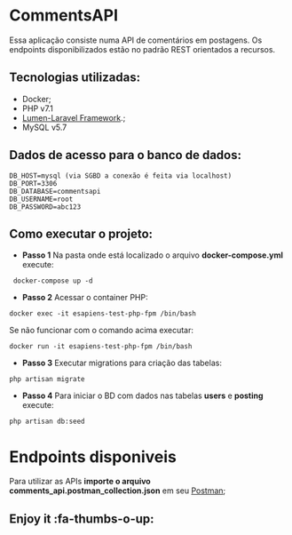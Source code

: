 # CommentsAPI

Essa aplicação consiste numa API de comentários em postagens. Os endpoints disponibilizados estão no padrão REST orientados a recursos.

## Tecnologias utilizadas:
* Docker;
* PHP v7.1
* [Lumen-Laravel Framework](https://lumen.laravel.com).;
* MySQL v5.7

## Dados de acesso para o banco de dados:
```
DB_HOST=mysql (via SGBD a conexão é feita via localhost)
DB_PORT=3306
DB_DATABASE=commentsapi
DB_USERNAME=root
DB_PASSWORD=abc123
```

## Como executar o projeto:
* **Passo 1**
Na pasta onde está localizado o arquivo **docker-compose.yml** execute:
```
 docker-compose up -d
```

* **Passo 2**
Acessar o container PHP:
```
docker exec -it esapiens-test-php-fpm /bin/bash
```
Se não funcionar com o comando acima executar:
```
docker run -it esapiens-test-php-fpm /bin/bash
```

* **Passo 3**
Executar migrations para criação das tabelas:
```
php artisan migrate
```

* **Passo 4**
Para iniciar o BD com dados nas tabelas  **users** e **posting** execute:
```
php artisan db:seed
```



# Endpoints disponiveis

Para utilizar as APIs **importe o arquivo comments_api.postman_collection.json** em seu [Postman](https://www.getpostman.com/);

## Enjoy it :fa-thumbs-o-up:


